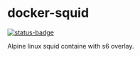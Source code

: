 # docker-squid

[![status-badge](https://ci.ch1.ninja/api/badges/4/status.svg)](https://ci.ch1.ninja/repos/4)  

Alpine linux squid containe with s6 overlay.
